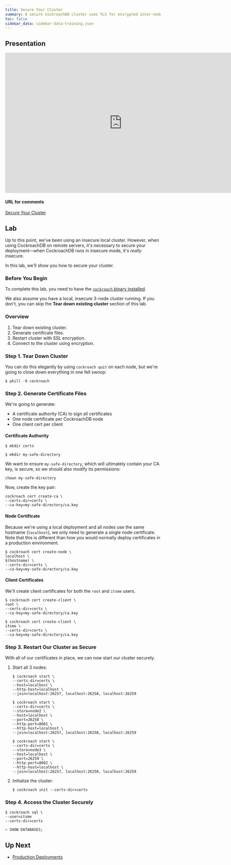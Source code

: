 ```yaml
---
title: Secure Your Cluster
summary: A secure CockroachDB cluster uses TLS for encrypted inter-node and client-node communication and requires CA, node, and client certificates and keys.
toc: false
sidebar_data: sidebar-data-training.json
---
```


<div id="toc"></div>

## Presentation

<iframe src="https://docs.google.com/presentation/d/e/2PACX-1vSozBu9RIF-1V73oPtK-HTJpdtG3euC4oS8aR2Ze0AmIkBcTr1pKjblJ9Q6TJBLbREEX8wmcRkzrLeq/embed?start=false&loop=false" frameborder="0" width="756" height="454" allowfullscreen="true" mozallowfullscreen="true" webkitallowfullscreen="true"></iframe>

#### URL for comments

[Secure Your Cluster](https://docs.google.com/presentation/d/1RqiRikOPMHdtynASNdl20Vfxxd764vuNFRaxCVeXLB4/)

## Lab

Up to this point, we've been using an insecure local cluster. However, when using CockroachDB on remote servers, it's necessary to secure your deployment––when CockroachDB runs in insecure mode, it's _really_ insecure.

In this lab, we'll show you how to secure your cluster.

### Before You Begin

To complete this lab, you need to have the [`cockroach` binary installed](/stable/install-cockroachdb.html).

We also assume you have a local, insecure 3-node cluster running. If you don't, you can skip the **Tear down existing cluster** section of this lab.

### Overview

1. Tear down existing cluster.
2. Generate certificate files.
3. Restart cluster with SSL encryption.
4. Connect to the cluster using encryption.

### Step 1. Tear Down Cluster

You can do this elegantly by using `cockroach quit` on each node, but we're going to close down everything in one fell swoop:

~~~ shell
$ pkill -9 cockroach
~~~

### Step 2. Generate Certificate Files

We're going to generate:

- A certificate authority (CA) to sign all certificates
- One node certificate per CockroachDB node
- One client cert per client

#### Certificate Authority

~~~ shell
$ mkdir certs

$ mkdir my-safe-directory
~~~

We want to ensure `my-safe-directory`, which will ultimately contain your CA key, is secure, so we should also modify its permissions:

~~~
chown my-safe-directory
~~~

Now, create the key pair:

~~~ shell
cockroach cert create-ca \
--certs-dir=certs \
--ca-key=my-safe-directory/ca.key
~~~

#### Node Certificate

Because we're using a local deployment and all nodes use the same hostname (`localhost`), we only need to generate a single node certificate. Note that this is different than how you would normally deploy certificates in a production environment.

~~~ shell
$ cockroach cert create-node \
localhost \
$(hostname) \
--certs-dir=certs \
--ca-key=my-safe-directory/ca.key
~~~

#### Client Certificates

We'll create client certificates for both the `root` and `itsme` users.

~~~ shell
$ cockroach cert create-client \
root \
--certs-dir=certs \
--ca-key=my-safe-directory/ca.key
~~~

~~~
$ cockroach cert create-client \
itsme \
--certs-dir=certs \
--ca-key=my-safe-directory/ca.key
~~~

### Step 3. Restart Our Cluster as Secure

With all of our certificates in place, we can now start our cluster securely.

1. Start all 3 nodes:
    
    ~~~ shell
    $ cockroach start \
    --certs-dir=certs \
    --host=localhost \
    --http-host=localhost \
    --join=localhost:26257, localhost:26258, localhost:26259
    ~~~
    
    ~~~ shell
    $ cockroach start \
    --certs-dir=certs \
    --store=node2 \
    --host=localhost \
    --port=26258 \
    --http-port=8081 \
    --http-host=localhost \
    --join=localhost:26257, localhost:26258, localhost:26259
    ~~~
    
    ~~~ shell
    $ cockroach start \
    --certs-dir=certs \
    --store=node3 \
    --host=localhost \
    --port=26259 \
    --http-port=8082 \
    --http-host=localhost \
    --join=localhost:26257, localhost:26258, localhost:26259
    ~~~
    
2. Initialize the cluster:

    ~~~
    $ cockroach init --certs-dir=certs
    ~~~

### Step 4. Access the Cluster Securely

~~~ shell
$ cockroach sql \
--user=itsme
--certs-dir=certs
~~~

~~~ sql
> SHOW DATABASES;
~~~

## Up Next

- [Production Deployments](production-deployments.html)
